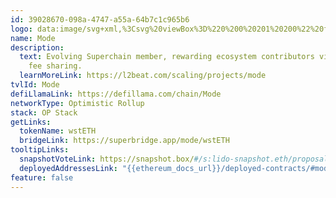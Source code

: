 ```yaml
---
id: 39028670-098a-4747-a55a-64b7c1c965b6
logo: data:image/svg+xml,%3Csvg%20viewBox%3D%220%200%20201%20200%22%20fill%3D%22none%22%20xmlns%3D%22http%3A%2F%2Fwww.w3.org%2F2000%2Fsvg%22%3E%0A%3Cg%20filter%3D%22url(%23filter0_f_16862_13946)%22%3E%0A%3Cpath%20d%3D%22M146.14%20130.496H128.396V90.384L135.5%2067.504L130.46%2065.712L107.452%20130.496H93.9478L70.9238%2065.712L65.8998%2067.504L73.0038%2090.384V130.512H55.2598V50H81.6758L98.0598%2096.08V109.616H103.42V96.08L119.804%2050H146.22V130.496H146.14Z%22%20fill%3D%22%23DFFE00%22%2F%3E%0A%3C%2Fg%3E%0A%3Cpath%20d%3D%22M146.14%20140.113H128.396V100.001L135.5%2077.1212L130.46%2075.3292L107.452%20140.113H93.9478L70.9238%2075.3292L65.8998%2077.1212L73.0038%20100.001V140.129H55.2598V59.6172H81.6758L98.0598%20105.697V119.233H103.42V105.697L119.804%2059.6172H146.22V140.113H146.14Z%22%20fill%3D%22black%22%2F%3E%0A%3Cdefs%3E%0A%3Cfilter%20id%3D%22filter0_f_16862_13946%22%20x%3D%2241.2598%22%20y%3D%2236%22%20width%3D%22118.961%22%20height%3D%22108.512%22%20filterUnits%3D%22userSpaceOnUse%22%20color-interpolation-filters%3D%22sRGB%22%3E%0A%3CfeFlood%20flood-opacity%3D%220%22%20result%3D%22BackgroundImageFix%22%2F%3E%0A%3CfeBlend%20mode%3D%22normal%22%20in%3D%22SourceGraphic%22%20in2%3D%22BackgroundImageFix%22%20result%3D%22shape%22%2F%3E%0A%3CfeGaussianBlur%20stdDeviation%3D%227%22%20result%3D%22effect1_foregroundBlur_16862_13946%22%2F%3E%0A%3C%2Ffilter%3E%0A%3C%2Fdefs%3E%0A%3C%2Fsvg%3E%0A
name: Mode
description:
  text: Evolving Superchain member, rewarding ecosystem contributors via sequencer
    fee sharing.
  learnMoreLink: https://l2beat.com/scaling/projects/mode
tvlId: Mode
defiLlamaLink: https://defillama.com/chain/Mode
networkType: Optimistic Rollup
stack: OP Stack
getLinks:
  tokenName: wstETH
  bridgeLink: https://superbridge.app/mode/wstETH
tooltipLinks:
  snapshotVoteLink: https://snapshot.box/#/s:lido-snapshot.eth/proposal/0x6bc51c2b07a9345a03a0bc0acb72ccc9f63879c981f3a6954164d110c5d330b2
  deployedAddressesLink: "{{ethereum_docs_url}}/deployed-contracts/#mode"
feature: false
---
```

